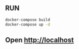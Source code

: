 ## RUN
```bash
docker-compose build
docker-compose up -d
```
## Open [http://localhost](http://localhost)